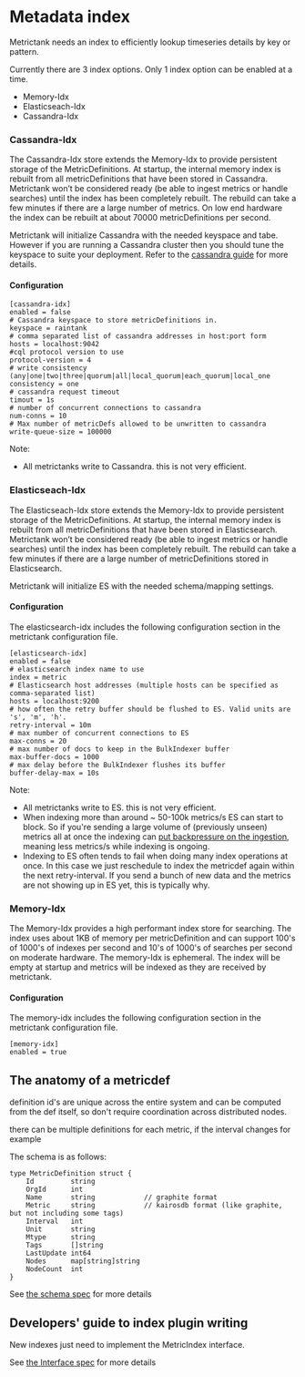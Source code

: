 # Metadata index

Metrictank needs an index to efficiently lookup timeseries details by key or pattern.

Currently there are 3 index options. Only 1 index option can be enabled at a time.
* Memory-Idx
* Elasticseach-Idx
* Cassandra-Idx

### Cassandra-Idx
The Cassandra-Idx store extends the Memory-Idx to provide persistent storage of the MetricDefinitions. At startup, the internal memory index is rebuilt from all metricDefinitions that have been stored in Cassandra.  Metrictank won’t be considered ready (be able to ingest metrics or handle searches) until the index has been completely rebuilt. The rebuild can take a few minutes if there are a large number of metrics.  On low end hardware the index can be rebuilt at about 70000 metricDefinitions per second.

Metrictank will initialize Cassandra with the needed keyspace and tabe.  However if you are running a Cassandra cluster then you should tune the keyspace to suite your deployment.
Refer to the [cassandra guide](https://github.com/raintank/metrictank/blob/master/docs/cassandra.md) for more details.

#### Configuration
```
[cassandra-idx]
enabled = false
# Cassandra keyspace to store metricDefinitions in.
keyspace = raintank
# comma separated list of cassandra addresses in host:port form
hosts = localhost:9042
#cql protocol version to use
protocol-version = 4
# write consistency (any|one|two|three|quorum|all|local_quorum|each_quorum|local_one
consistency = one
# cassandra request timeout
timout = 1s
# number of concurrent connections to cassandra
num-conns = 10
# Max number of metricDefs allowed to be unwritten to cassandra
write-queue-size = 100000
```

Note:
* All metrictanks write to Cassandra.  this is not very efficient.

### Elasticseach-Idx

The Elasticseach-Idx store extends the Memory-Idx to provide persistent storage of the MetricDefinitions. At startup, the internal memory index is rebuilt from all metricDefinitions that have been stored in Elasticsearch.  Metrictank won’t be considered ready (be able to ingest metrics or handle searches) until the index has been completely rebuilt. The rebuild can take a few minutes if there are a large number of metricDefinitions stored in Elasticsearch.

Metrictank will initialize ES with the needed schema/mapping settings.

#### Configuration
The elasticsearch-idx includes the following configuration section in the metrictank configuration file.
```
[elasticsearch-idx]
enabled = false
# elasticsearch index name to use
index = metric
# Elasticsearch host addresses (multiple hosts can be specified as comma-separated list)
hosts = localhost:9200
# how often the retry buffer should be flushed to ES. Valid units are 's', 'm', 'h'.
retry-interval = 10m
# max number of concurrent connections to ES
max-conns = 20
# max number of docs to keep in the BulkIndexer buffer
max-buffer-docs = 1000
# max delay before the BulkIndexer flushes its buffer
buffer-delay-max = 10s
```

Note:
* All metrictanks write to ES.  this is not very efficient.  
* When indexing more than around ~ 50-100k metrics/s ES can start to block.  So if you're sending a large volume of (previously unseen)
  metrics all at once the indexing can [put backpressure on the ingestion](https://github.com/raintank/metrictank/blob/master/docs/operations.md#ingestion-stalls--backpressure), meaning
  less metrics/s while indexing is ongoing.
* Indexing to ES often tends to fail when doing many index operations at once.
  In this case we just reschedule to index the metricdef again within the next retry-interval.
  If you send a bunch of new data and the metrics are not showing up in ES yet, this is typically why.


### Memory-Idx

The Memory-Idx provides a high performant index store for searching.  The index uses about 1KB of memory per metricDefinition and can support 100's of 1000's of indexes per second and 10's of 1000's of searches per second on moderate hardware.  The memory-Idx is ephemeral. The index will be empty at startup and metrics will be indexed as they are received by metrictank.

#### Configuration
The memory-idx includes the following configuration section in the metrictank configuration file.

```
[memory-idx]
enabled = true
```

## The anatomy of a metricdef

definition id's are unique across the entire system and can be computed from the def itself, so don't require coordination across distributed nodes.

there can be multiple definitions for each metric, if the interval changes for example

The schema is as follows:

```
type MetricDefinition struct {
	Id         string            
	OrgId      int               
	Name       string            // graphite format
	Metric     string            // kairosdb format (like graphite, but not including some tags)
	Interval   int               
	Unit       string            
	Mtype      string            
	Tags       []string          
	LastUpdate int64             
	Nodes      map[string]string 
	NodeCount  int               
}
```

See [the schema spec](https://github.com/raintank/schema/blob/master/metric.go#L78) for more details




## Developers' guide to index plugin writing
New indexes just need to implement the MetricIndex interface.

See [the Interface spec](https://github.com/raintank/metrictank/blob/master/idx/idx.go#L22) for more details
